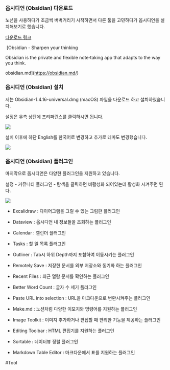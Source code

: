 

### 옵시디언 (Obsidian) 다운로드

노션을 사용하다가 조금씩 버벅거리기 시작하면서 다른 툴을 고민하다가 옵시디언을 설치해보기로 했습니다.

[다운로드 링크](http://%08https//obsidian.md/)

 [Obsidian - Sharpen your thinking

Obsidian is the private and flexible note‑taking app that adapts to the way you think.

obsidian.md](https://obsidian.md/)

### 옵시디언 (Obsidian) 설치

저는 Obsidian-1.4.16-universal.dmg (macOS) 파일을 다운로드 하고 설치하였습니다.

설정은 우측 상단에 프리퍼런스를 클릭하시면 됩니다.

![](https://blog.kakaocdn.net/dn/kYGOO/btszpx4GHZU/998RzX2B16TKkIwE1J9IJk/img.png)

설치 이후에 하단 English를 한국어로 변경하고 추가로 테마도 변경했습니다.

![](https://blog.kakaocdn.net/dn/dstWDE/btszlIlxqld/zn0ael4zkST9ZhzLKRXRq1/img.png)

### 옵시디언 (Obsidian) 플러그인

마지막으로 옵시디언은 다양한 플러그인을 지원하고 있습니다.

설정 - 커뮤니티 플러그인 - 탐색을 클릭하면 비활성화 되어있는데 활성화 시켜주면 된다.

![](https://blog.kakaocdn.net/dn/l8Ijm/btszvJJIf4R/eSkiijQHrlhK4wPmsrgPAk/img.png)

- Excalidraw : 다이어그램을 그릴 수 있는 그림판 플러그인

- Dataview : 옵시디언 내 정보들을 조회하는 플러그인

- Calendar : 캘린더 플러그인

- Tasks : 할 일 목록 플러그인

- Outliner : Tab시 하위 Depth까지 포함하여 이동시키는 플러그인

- Remotely Save : 저장한 문서를 외부 저장소와 동기화 하는 플러그인

- Recent Files : 최근 열람 문서를 확인하는 플러그인

- Better Word Count : 글자 수 세기 플러그인

- Paste URL into selection : URL을 마크다운으로 변환시켜주는 플러그인

- Make.md : 노션처럼 다양한 이모지와 명령어를 지원하는 플러그인

- Image Toolkit : 이미지 추가하거나 편집할 때 편리한 기능을 제공하는 플러그인

- Editing Toolbar : HTML 편집기를 지원하는 플러그인

- Sortable : 데이터뷰 정렬 플러그인

- Markdown Table Editor : 마크다운에서 표를 지원하는 플러그인

#Tool